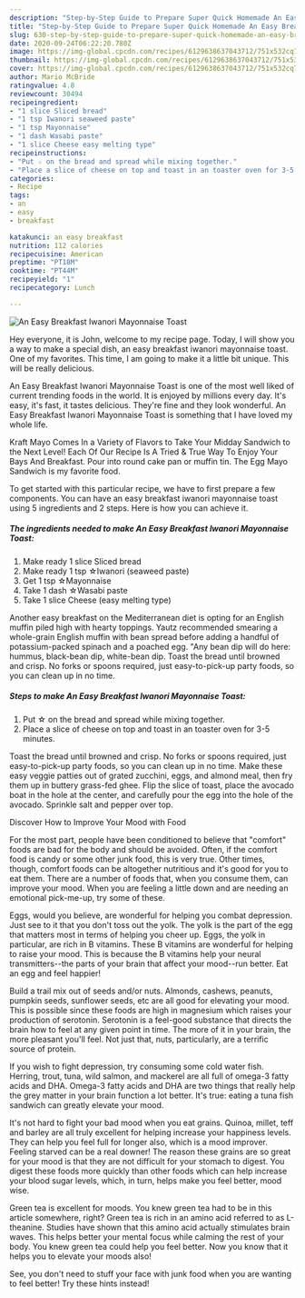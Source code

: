 ```yaml
---
description: "Step-by-Step Guide to Prepare Super Quick Homemade An Easy Breakfast Iwanori Mayonnaise Toast"
title: "Step-by-Step Guide to Prepare Super Quick Homemade An Easy Breakfast Iwanori Mayonnaise Toast"
slug: 630-step-by-step-guide-to-prepare-super-quick-homemade-an-easy-breakfast-iwanori-mayonnaise-toast
date: 2020-09-24T06:22:20.780Z
image: https://img-global.cpcdn.com/recipes/6129638637043712/751x532cq70/an-easy-breakfast-iwanori-mayonnaise-toast-recipe-main-photo.jpg
thumbnail: https://img-global.cpcdn.com/recipes/6129638637043712/751x532cq70/an-easy-breakfast-iwanori-mayonnaise-toast-recipe-main-photo.jpg
cover: https://img-global.cpcdn.com/recipes/6129638637043712/751x532cq70/an-easy-breakfast-iwanori-mayonnaise-toast-recipe-main-photo.jpg
author: Mario McBride
ratingvalue: 4.8
reviewcount: 30494
recipeingredient:
- "1 slice Sliced bread"
- "1 tsp Iwanori seaweed paste"
- "1 tsp Mayonnaise"
- "1 dash Wasabi paste"
- "1 slice Cheese easy melting type"
recipeinstructions:
- "Put ☆ on the bread and spread while mixing together."
- "Place a slice of cheese on top and toast in an toaster oven for 3-5 minutes."
categories:
- Recipe
tags:
- an
- easy
- breakfast

katakunci: an easy breakfast 
nutrition: 112 calories
recipecuisine: American
preptime: "PT18M"
cooktime: "PT44M"
recipeyield: "1"
recipecategory: Lunch

---
```



![An Easy Breakfast Iwanori Mayonnaise Toast](https://img-global.cpcdn.com/recipes/6129638637043712/751x532cq70/an-easy-breakfast-iwanori-mayonnaise-toast-recipe-main-photo.jpg)

Hey everyone, it is John, welcome to my recipe page. Today, I will show you a way to make a special dish, an easy breakfast iwanori mayonnaise toast. One of my favorites. This time, I am going to make it a little bit unique. This will be really delicious.

An Easy Breakfast Iwanori Mayonnaise Toast is one of the most well liked of current trending foods in the world. It is enjoyed by millions every day. It's easy, it's fast, it tastes delicious. They're fine and they look wonderful. An Easy Breakfast Iwanori Mayonnaise Toast is something that I have loved my whole life.

Kraft Mayo Comes In a Variety of Flavors to Take Your Midday Sandwich to the Next Level! Each Of Our Recipe Is A Tried &amp; True Way To Enjoy Your Bays And Breakfast. Pour into round cake pan or muffin tin. The Egg Mayo Sandwich is my favorite food.


To get started with this particular recipe, we have to first prepare a few components. You can have an easy breakfast iwanori mayonnaise toast using 5 ingredients and 2 steps. Here is how you can achieve it.

<!--inarticleads1-->

##### The ingredients needed to make An Easy Breakfast Iwanori Mayonnaise Toast:

1. Make ready 1 slice Sliced bread
1. Make ready 1 tsp ☆Iwanori (seaweed paste)
1. Get 1 tsp ☆Mayonnaise
1. Take 1 dash ☆Wasabi paste
1. Take 1 slice Cheese (easy melting type)


Another easy breakfast on the Mediterranean diet is opting for an English muffin piled high with hearty toppings. Yautz recommended smearing a whole-grain English muffin with bean spread before adding a handful of potassium-packed spinach and a poached egg. &#34;Any bean dip will do here: hummus, black-bean dip, white-bean dip. Toast the bread until browned and crisp. No forks or spoons required, just easy-to-pick-up party foods, so you can clean up in no time. 

<!--inarticleads2-->

##### Steps to make An Easy Breakfast Iwanori Mayonnaise Toast:

1. Put ☆ on the bread and spread while mixing together.
1. Place a slice of cheese on top and toast in an toaster oven for 3-5 minutes.


Toast the bread until browned and crisp. No forks or spoons required, just easy-to-pick-up party foods, so you can clean up in no time. Make these easy veggie patties out of grated zucchini, eggs, and almond meal, then fry them up in buttery grass-fed ghee. Flip the slice of toast, place the avocado boat in the hole at the center, and carefully pour the egg into the hole of the avocado. Sprinkle salt and pepper over top. 

Discover How to Improve Your Mood with Food


For the most part, people have been conditioned to believe that "comfort" foods are bad for the body and should be avoided. Often, if the comfort food is candy or some other junk food, this is very true. Other times, though, comfort foods can be altogether nutritious and it's good for you to eat them. There are a number of foods that, when you consume them, can improve your mood. When you are feeling a little down and are needing an emotional pick-me-up, try some of these.

Eggs, would you believe, are wonderful for helping you combat depression. Just see to it that you don't toss out the yolk. The yolk is the part of the egg that matters most in terms of helping you cheer up. Eggs, the yolk in particular, are rich in B vitamins. These B vitamins are wonderful for helping to raise your mood. This is because the B vitamins help your neural transmitters--the parts of your brain that affect your mood--run better. Eat an egg and feel happier!

Build a trail mix out of seeds and/or nuts. Almonds, cashews, peanuts, pumpkin seeds, sunflower seeds, etc are all good for elevating your mood. This is possible since these foods are high in magnesium which raises your production of serotonin. Serotonin is a feel-good substance that directs the brain how to feel at any given point in time. The more of it in your brain, the more pleasant you'll feel. Not just that, nuts, particularly, are a terrific source of protein.

If you wish to fight depression, try consuming some cold water fish. Herring, trout, tuna, wild salmon, and mackerel are all full of omega-3 fatty acids and DHA. Omega-3 fatty acids and DHA are two things that really help the grey matter in your brain function a lot better. It's true: eating a tuna fish sandwich can greatly elevate your mood. 

It's not hard to fight your bad mood when you eat grains. Quinoa, millet, teff and barley are all truly excellent for helping increase your happiness levels. They can help you feel full for longer also, which is a mood improver. Feeling starved can be a real downer! The reason these grains are so great for your mood is that they are not difficult for your stomach to digest. You digest these foods more quickly than other foods which can help increase your blood sugar levels, which, in turn, helps make you feel better, mood wise.

Green tea is excellent for moods. You knew green tea had to be in this article somewhere, right? Green tea is rich in an amino acid referred to as L-theanine. Studies have shown that this amino acid actually stimulates brain waves. This helps better your mental focus while calming the rest of your body. You knew green tea could help you feel better. Now you know that it helps you to elevate your moods also!

See, you don't need to stuff your face with junk food when you are wanting to feel better! Try  these hints  instead!

